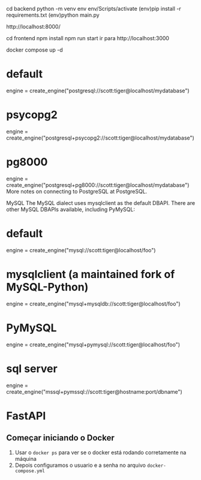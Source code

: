 cd backend
python -m venv env
env/Scripts/activate
(env)pip install -r requirements.txt
(env)python main.py

http://localhost:8000/


cd frontend
npm install
npm run start
ir para http://localhost:3000

docker compose up -d

# default
engine = create_engine("postgresql://scott:tiger@localhost/mydatabase")

# psycopg2
engine = create_engine("postgresql+psycopg2://scott:tiger@localhost/mydatabase")

# pg8000
engine = create_engine("postgresql+pg8000://scott:tiger@localhost/mydatabase")
More notes on connecting to PostgreSQL at PostgreSQL.

MySQL
The MySQL dialect uses mysqlclient as the default DBAPI. There are other MySQL DBAPIs available, including PyMySQL:

# default
engine = create_engine("mysql://scott:tiger@localhost/foo")

# mysqlclient (a maintained fork of MySQL-Python)
engine = create_engine("mysql+mysqldb://scott:tiger@localhost/foo")

# PyMySQL
engine = create_engine("mysql+pymysql://scott:tiger@localhost/foo")


# sql server
engine = create_engine("mssql+pymssql://scott:tiger@hostname:port/dbname")

# FastAPI

## Começar iniciando o Docker
1. Usar o ```docker ps``` para ver se o docker está rodando corretamente na máquina
1. Depois configuramos o usuario e a senha no arquivo ```docker-compose.yml``` 